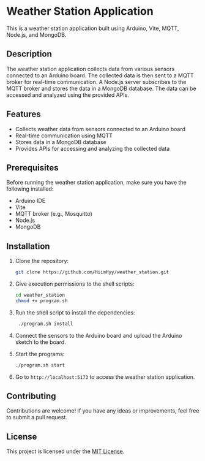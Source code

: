 # Weather Station Application

This is a weather station application built using Arduino, Vite, MQTT, Node.js, and MongoDB.

## Description

The weather station application collects data from various sensors connected to an Arduino board. The collected data is then sent to a MQTT broker for real-time communication. A Node.js server subscribes to the MQTT broker and stores the data in a MongoDB database. The data can be accessed and analyzed using the provided APIs.

## Features

- Collects weather data from sensors connected to an Arduino board
- Real-time communication using MQTT
- Stores data in a MongoDB database
- Provides APIs for accessing and analyzing the collected data

## Prerequisites

Before running the weather station application, make sure you have the following installed:

- Arduino IDE
- Vite
- MQTT broker (e.g., Mosquitto)
- Node.js
- MongoDB

## Installation

1. Clone the repository:

   ```bash
   git clone https://github.com/HiimHyy/weather_station.git
   ```

2. Give execution permissions to the shell scripts:

   ```bash
   cd weather_station
   chmod +x program.sh
   ```

3. Run the shell script to install the dependencies:

   ```bash
    ./program.sh install
   ```

4. Connect the sensors to the Arduino board and upload the Arduino sketch to the board.
5. Start the programs:

   ```bash
   ./program.sh start
   ```

6. Go to `http://localhost:5173` to access the weather station application.

## Contributing

Contributions are welcome! If you have any ideas or improvements, feel free to submit a pull request.

## License

This project is licensed under the [MIT License](LICENSE).
